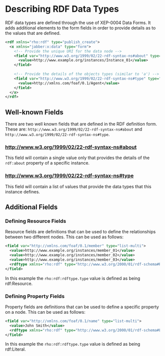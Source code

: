 # Describing RDF Data Types

RDF data types are defined through the use of XEP-0004 Data Forms.  It adds additional elements to the form fields in
order to provide details as to the values that are defined.

```xml
<rdf xmlns="rho:rdf" type="publish_create">
  <x xmlns="jabber:x:data" type="form">
    <!-- Provide the unique URI for the data node -->
    <field var="http://www.w3.org/1999/02/22-rdf-syntax-ns#about" type="text-single">
      <value>http://www.example.org/instances/Instance_01</value>
    </field>
    
    <!-- Provide the details of the objects types (similar to 'a') -->
    <field var="http://www.w3.org/1999/02/22-rdf-syntax-ns#type" type="list-multi">
      <value>http://xmlns.com/foaf/0.1/Agent</value>
    </field>
  </x>
</rdf>
```

## Well-known Fields

There are two well known fields that are defined in the RDF definition form.  These are:
`http://www.w3.org/1999/02/22-rdf-syntax-ns#about` and `http://www.w3.org/1999/02/22-rdf-syntax-ns#type`.

### http://www.w3.org/1999/02/22-rdf-syntax-ns#about

This field will contain a single value only that provides the details of the `rdf:about` property of a specific 
instance.  

### http://www.w3.org/1999/02/22-rdf-syntax-ns#type

This field will contain a list of values that provide the data types that this instance defines.

## Additional Fields

### Defining Resource Fields

Resource fields are definitions that can be used to define the relationships between two different nodes.  This can be
used as follows:

```xml
<field var="http://xmlns.com/foaf/0.1/member" type="list-multi">
  <value>http://www.example.org/instances/member_01</value>
  <value>http://www.example.org/instances/member_02</value>
  <value>http://www.example.org/instances/member_03</value>
  <rdftype xmlns="rho:rdf" type="http://www.w3.org/2000/01/rdf-schema#Resource"/>
</field>
```

In this example the `rho:rdf:rdftype.type` value is defined as being rdf:Resource.

### Defining Property Fields

Property fields are definitions that can be used to define a specific property on a node.  This can be used as follows:

```xml
<field var="http://xmlns.com/foaf/0.1/name" type="list-multi">
  <value>John Smith</value>
  <rdftype xmlns="rho:rdf" type="http://www.w3.org/2000/01/rdf-schema#Literal"/>
</field>
```

In this example the `rho:rdf:rdftype.type` value is defined as being rdf:Literal.
